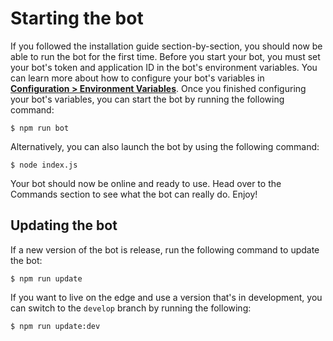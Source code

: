 # Starting the bot
If you followed the installation guide section-by-section, you should now be able to run the bot for the first time. Before you start your bot, you must set your bot's token and application ID in the bot's environment variables. You can learn more about how to configure your bot's variables in **[Configuration > Environment Variables](../configuration/env_variables.md)**. Once you finished configuring your bot's variables, you can start the bot by running the following command:

```
$ npm run bot
```

Alternatively, you can also launch the bot by using the following command:

```
$ node index.js
```

Your bot should now be online and ready to use. Head over to the Commands section to see what the bot can really do. Enjoy!

## Updating the bot

If a new version of the bot is release, run the following command to update the bot:

```
$ npm run update
```

If you want to live on the edge and use a version that's in development, you can switch to the `develop` branch by running the following:

```
$ npm run update:dev
```
